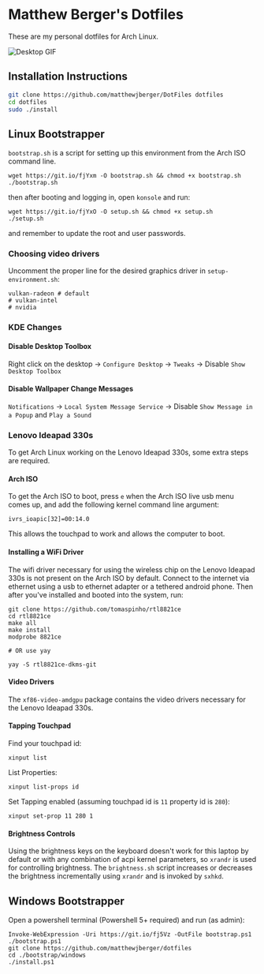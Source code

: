 # Matthew Berger's Dotfiles

These are my personal dotfiles for Arch Linux.

![Desktop GIF](gifs/Desktop.gif)

## Installation Instructions

```bash
git clone https://github.com/matthewjberger/DotFiles dotfiles
cd dotfiles
sudo ./install
```

## Linux Bootstrapper

`bootstrap.sh` is a script for setting up this environment from the Arch ISO command line.

```
wget https://git.io/fjYxm -O bootstrap.sh && chmod +x bootstrap.sh
./bootstrap.sh 
```

then after booting and logging in, open `konsole` and run:

```
wget https://git.io/fjYxO -O setup.sh && chmod +x setup.sh
./setup.sh
```

and remember to update the root and user passwords.

### Choosing video drivers

Uncomment the proper line for the desired graphics driver in `setup-environment.sh`:

```
vulkan-radeon # default
# vulkan-intel
# nvidia 
```

### KDE Changes

#### Disable Desktop Toolbox

Right click on the desktop -> `Configure Desktop` -> `Tweaks` -> Disable `Show Desktop Toolbox`

#### Disable Wallpaper Change Messages

`Notifications` -> `Local System Message Service` -> Disable `Show Message in a Popup` and `Play a Sound`

### Lenovo Ideapad 330s

To get Arch Linux working on the Lenovo Ideapad 330s, some extra steps are required.

#### Arch ISO

To get the Arch ISO to boot, press `e` when the Arch ISO live usb menu comes up, and add the following kernel command line argument:

```
ivrs_ioapic[32]=00:14.0
```

This allows the touchpad to work and allows the computer to boot.

#### Installing a WiFi Driver

The wifi driver necessary for using the wireless chip on the Lenovo Ideapad 330s is not present on the Arch ISO by default.
Connect to the internet via ethernet using a usb to ethernet adapter or a tethered android phone. Then after you've installed and booted into the system, run:

```
git clone https://github.com/tomaspinho/rtl8821ce
cd rtl8821ce
make all
make install
modprobe 8821ce

# OR use yay

yay -S rtl8821ce-dkms-git
```

#### Video Drivers

The `xf86-video-amdgpu` package contains the video drivers necessary for the Lenovo Ideapad 330s.

#### Tapping Touchpad

Find your touchpad id:

```
xinput list
```

List Properties:

```
xinput list-props id
```

Set Tapping enabled (assuming touchpad id is `11` property id is `280`):

```
xinput set-prop 11 280 1
```

#### Brightness Controls

Using the brightness keys on the keyboard doesn't work for this laptop by default or
with any combination of acpi kernel parameters, so `xrandr` is used for controlling brightness.
The `brightness.sh` script increases or decreases the brightness incrementally using `xrandr`
and is invoked by `sxhkd`.

## Windows Bootstrapper

Open a powershell terminal (Powershell 5+ required) and run (as admin):

```
Invoke-WebExpression -Uri https://git.io/fj5Vz -OutFile bootstrap.ps1
./bootstrap.ps1
git clone https://github.com/matthewjberger/dotfiles
cd ./bootstrap/windows
./install.ps1
```
